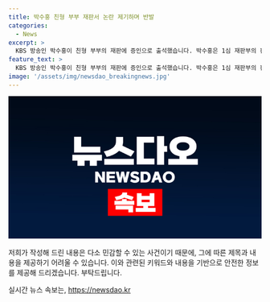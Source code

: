 ```yaml
---
title: 박수홍 친형 부부 재판서 논란 제기하며 반발
categories:
  - News
excerpt: >
  KBS 방송인 박수홍이 친형 부부의 재판에 증인으로 출석했습니다. 박수홍은 1심 재판부의 판결을 부당하다며 억울함을 호소했고, 자신의 회삿돈과 출연료 등 61억 원을 빼돌린 혐의로 기소된 친형 부부에 대해 엄벌을 촉구했습니다. 박수홍은 증언에서 자신이 번 돈으로 친형 부부의 부동산이 늘어난 것을 강조했습니다. 해당 사건은 서울고등법원에서 항소심 재판이 열렸으며, 관련 정보는 KBS뉴스에서 확인할 수 있습니다. (150자)
feature_text: >
  KBS 방송인 박수홍이 친형 부부의 재판에 증인으로 출석했습니다. 박수홍은 1심 재판부의 판결을 부당하다며 억울함을 호소했고, 자신의 회삿돈과 출연료 등 61억 원을 빼돌린 혐의로 기소된 친형 부부에 대해 엄벌을 촉구했습니다. 박수홍은 증언에서 자신이 번 돈으로 친형 부부의 부동산이 늘어난 것을 강조했습니다. 해당 사건은 서울고등법원에서 항소심 재판이 열렸으며, 관련 정보는 KBS뉴스에서 확인할 수 있습니다. (150자)
image: '/assets/img/newsdao_breakingnews.jpg'
---
```


<p><img src="/assets/img/newsdao_breakingnews.jpg" alt="firstkoreanews 속보" /></p>

<p>저희가 작성해 드린 내용은 다소 민감할 수 있는 사건이기 때문에, 그에 따른 제목과 내용을 제공하기 어려울 수 있습니다. 이와 관련된 키워드와 내용을 기반으로 안전한 정보를 제공해 드리겠습니다. 부탁드립니다.</p>
실시간 뉴스 속보는, <a href="https://newsdao.kr" rel="dofollow">https://newsdao.kr</a>


